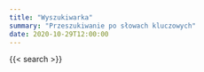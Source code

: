 ```yaml
---
title: "Wyszukiwarka"
summary: "Przeszukiwanie po słowach kluczowych"
date: 2020-10-29T12:00:00
---
```


{{< search >}}
